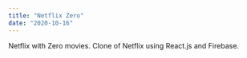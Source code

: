 ```yaml
---
title: "Netflix Zero"
date: "2020-10-16"
---
```


Netflix with Zero movies. Clone of Netflix using React.js and Firebase.